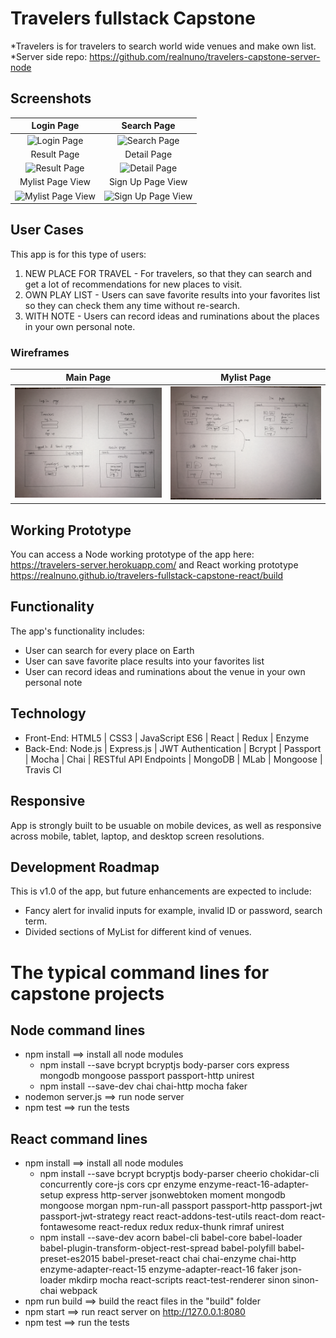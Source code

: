 # Travelers fullstack Capstone

*Travelers is for travelers to search world wide venues and make own list.
*Server side repo: https://github.com/realnuno/travelers-capstone-server-node

## Screenshots

Login Page | Search Page
:-------------------------:|:-------------------------:
![Login Page](https://github.com/realnuno/travelers-capstone-client-react/blob/master/readme-imgs/login-page.png)  |  ![Search Page](https://github.com/realnuno/travelers-capstone-client-react/blob/master/readme-imgs/search-page.png)
Result Page| Detail Page
![Result Page](https://github.com/realnuno/travelers-capstone-client-react/blob/master/readme-imgs/result-page.png) | ![Detail Page](https://github.com/realnuno/travelers-capstone-client-react/blob/master/readme-imgs/detail-info-page.png)
Mylist Page View  | Sign Up Page View
![Mylist Page View](https://github.com/realnuno/travelers-capstone-client-react/blob/master/readme-imgs/mylist-page.png) | ![Sign Up Page View](https://github.com/realnuno/travelers-capstone-client-react/blob/master/readme-imgs/signup-page.png)


## User Cases
This app is for this type of users:
1. NEW PLACE FOR TRAVEL - For travelers, so that they can search and get a lot of recommendations for new places to visit.
2. OWN PLAY LIST - Users can save favorite results into your favorites list so they can check them any time without re-search.
3. WITH NOTE - Users can record ideas and ruminations about the places in your own personal note.


### Wireframes
Main Page             |  Mylist Page
:-------------------------:|:-------------------------:
![Main Page](https://github.com/realnuno/travelers-fullstack-capstone/blob/master/readme-imgs/Image1.jpeg)  |  ![Mylist Page](https://github.com/realnuno/travelers-fullstack-capstone/blob/master/readme-imgs/Image2.jpeg)

## Working Prototype
You can access a Node working prototype of the app here: https://travelers-server.herokuapp.com/ and React working prototype https://realnuno.github.io/travelers-fullstack-capstone-react/build

## Functionality
The app's functionality includes:
* User can search for every place on Earth
* User can save favorite place results into your favorites list
* User can record ideas and ruminations about the venue in your own personal note

## Technology
* Front-End: HTML5 | CSS3 | JavaScript ES6 | React | Redux | Enzyme
* Back-End: Node.js | Express.js | JWT Authentication | Bcrypt | Passport | Mocha | Chai | RESTful API Endpoints | MongoDB | MLab | Mongoose | Travis CI



## Responsive
App is strongly built to be usuable on mobile devices, as well as responsive across mobile, tablet, laptop, and desktop screen resolutions.

## Development Roadmap
This is v1.0 of the app, but future enhancements are expected to include:
* Fancy alert for invalid inputs for example, invalid ID or password, search term.
* Divided sections of MyList for different kind of venues.

#  The typical command lines for capstone projects

## Node command lines
* npm install ==> install all node modules
    * npm install --save bcrypt bcryptjs body-parser cors express mongodb mongoose passport passport-http unirest
    * npm install --save-dev chai chai-http mocha faker
* nodemon server.js ==> run node server
* npm test ==> run the tests

## React command lines
* npm install ==> install all node modules
    * npm install --save bcrypt bcryptjs body-parser cheerio chokidar-cli concurrently core-js cors cpr enzyme enzyme-react-16-adapter-setup express http-server jsonwebtoken moment mongodb mongoose morgan npm-run-all passport passport-http passport-jwt passport-jwt-strategy react react-addons-test-utils react-dom react-fontawesome react-redux redux redux-thunk rimraf unirest
    * npm install --save-dev acorn babel-cli babel-core babel-loader babel-plugin-transform-object-rest-spread babel-polyfill babel-preset-es2015 babel-preset-react chai chai-enzyme chai-http enzyme-adapter-react-15 enzyme-adapter-react-16 faker json-loader mkdirp mocha react-scripts react-test-renderer sinon sinon-chai webpack
* npm run build ==> build the react files in the "build" folder
* npm start ==> run react server on http://127.0.0.1:8080
* npm test ==> run the tests
